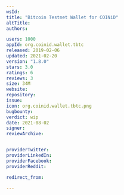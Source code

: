 ```yaml
---
wsId: 
title: "Bitcoin Testnet Wallet for COINiD"
altTitle: 
authors:

users: 1000
appId: org.coinid.wallet.tbtc
released: 2019-02-06
updated: 2021-02-20
version: "1.8.0"
stars: 3.0
ratings: 6
reviews: 3
size: 34M
website: 
repository: 
issue: 
icon: org.coinid.wallet.tbtc.png
bugbounty: 
verdict: wip
date: 2021-08-02
signer: 
reviewArchive:


providerTwitter: 
providerLinkedIn: 
providerFacebook: 
providerReddit: 

redirect_from:

---
```




